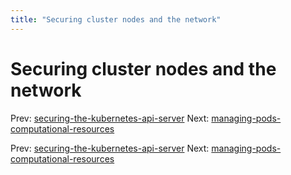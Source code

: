 ```yaml
---
title: "Securing cluster nodes and the network"
---
```


# Securing cluster nodes and the network

Prev: [securing-the-kubernetes-api-server](securing-the-kubernetes-api-server.md)
Next: [managing-pods-computational-resources](managing-pods-computational-resources.md)

Prev: [securing-the-kubernetes-api-server](securing-the-kubernetes-api-server.md)
Next: [managing-pods-computational-resources](managing-pods-computational-resources.md)

